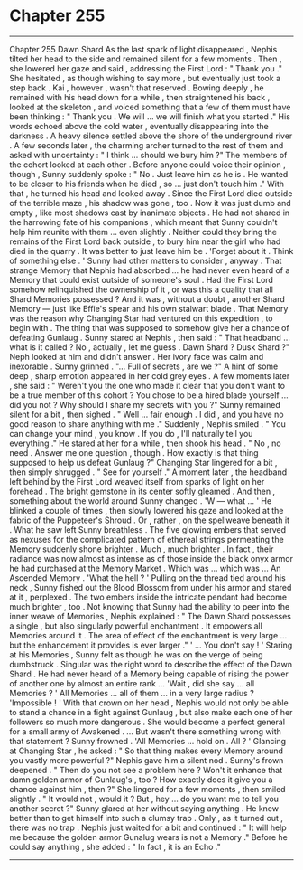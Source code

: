 
# Chapter 255


---

Chapter 255 Dawn Shard
As the last spark of light disappeared , Nephis tilted her head to the side and remained silent for a few moments . Then , she lowered her gaze and said , addressing the First Lord :
" Thank you ."
She hesitated , as though wishing to say more , but eventually just took a step back .
Kai , however , wasn't that reserved . Bowing deeply , he remained with his head down for a while , then straightened his back , looked at the skeleton , and voiced something that a few of them must have been thinking :
" Thank you . We will … we will finish what you started ."
His words echoed above the cold water , eventually disappearing into the darkness . A heavy silence settled above the shore of the underground river .
A few seconds later , the charming archer turned to the rest of them and asked with uncertainty :
" I think … should we bury him ?"
The members of the cohort looked at each other . Before anyone could voice their opinion , though , Sunny suddenly spoke :
" No . Just leave him as he is . He wanted to be closer to his friends when he died , so … just don't touch him ."
With that , he turned his head and looked away .
Since the First Lord died outside of the terrible maze , his shadow was gone , too . Now it was just dumb and empty , like most shadows cast by inanimate objects . He had not shared in the harrowing fate of his companions , which meant that Sunny couldn't help him reunite with them … even slightly .
Neither could they bring the remains of the First Lord back outside , to bury him near the girl who had died in the quarry .
It was better to just leave him be .
'Forget about it . Think of something else . '
Sunny had other matters to consider , anyway .
That strange Memory that Nephis had absorbed … he had never even heard of a Memory that could exist outside of someone's soul . Had the First Lord somehow relinquished the ownership of it , or was this a quality that all Shard Memories possessed ?
And it was , without a doubt , another Shard Memory — just like Effie's spear and his own stalwart blade . That Memory was the reason why Changing Star had ventured on this expedition , to begin with . The thing that was supposed to somehow give her a chance of defeating Gunlaug .
Sunny stared at Nephis , then said :
" That headband … what is it called ? No , actually , let me guess . Dawn Shard ? Dusk Shard ?"
Neph looked at him and didn't answer . Her ivory face was calm and inexorable .
Sunny grinned .
"... Full of secrets , are we ?"
A hint of some deep , sharp emotion appeared in her cold grey eyes . A few moments later , she said :
" Weren't you the one who made it clear that you don't want to be a true member of this cohort ? You chose to be a hired blade yourself … did you not ? Why should I share my secrets with you ?"
Sunny remained silent for a bit , then sighed .
" Well … fair enough . I did , and you have no good reason to share anything with me ."
Suddenly , Nephis smiled .
" You can change your mind , you know . If you do , I'll naturally tell you everything ."
He stared at her for a while , then shook his head .
" No , no need . Answer me one question , though . How exactly is that thing supposed to help us defeat Gunlaug ?"
Changing Star lingered for a bit , then simply shrugged .
" See for yourself ."
A moment later , the headband left behind by the First Lord weaved itself from sparks of light on her forehead . The bright gemstone in its center softly gleamed .
And then , something about the world around Sunny changed .
'W — what … '
He blinked a couple of times , then slowly lowered his gaze and looked at the fabric of the Puppeteer's Shroud .
Or , rather , on the spellweave beneath it .
What he saw left Sunny breathless .
The five glowing embers that served as nexuses for the complicated pattern of ethereal strings permeating the Memory suddenly shone brighter .
Much , much brighter .
In fact , their radiance was now almost as intense as of those inside the black onyx armor he had purchased at the Memory Market . Which was … which was …
An Ascended Memory .
'What the hell ? '
Pulling on the thread tied around his neck , Sunny fished out the Blood Blossom from under his armor and stared at it , perplexed . The two embers inside the intricate pendant had become much brighter , too .
Not knowing that Sunny had the ability to peer into the inner weave of Memories , Nephis explained :
" The Dawn Shard possesses a single , but also singularly powerful enchantment . It empowers all Memories around it . The area of effect of the enchantment is very large … but the enhancement it provides is ever larger ."
' ... You don't say ! '
Staring at his Memories , Sunny felt as though he was on the verge of being dumbstruck . Singular was the right word to describe the effect of the Dawn Shard . He had never heard of a Memory being capable of rising the power of another one by almost an entire rank …
'Wait , did she say … all Memories ? '
All Memories … all of them … in a very large radius ?
'Impossible ! '
With that crown on her head , Nephis would not only be able to stand a chance in a fight against Gunlaug , but also make each one of her followers so much more dangerous . She would become a perfect general for a small army of Awakened .
… But wasn't there something wrong with that statement ?
Sunny frowned .
'All Memories … hold on . All ? '
Glancing at Changing Star , he asked :
" So that thing makes every Memory around you vastly more powerful ?"
Nephis gave him a silent nod .
Sunny's frown deepened .
" Then do you not see a problem here ? Won't it enhance that damn golden armor of Gunlaug's , too ? How exactly does it give you a chance against him , then ?"
She lingered for a few moments , then smiled slightly .
" It would not , would it ? But , hey … do you want me to tell you another secret ?"
Sunny glared at her without saying anything . He knew better than to get himself into such a clumsy trap .
Only , as it turned out , there was no trap . Nephis just waited for a bit and continued :
" It will help me because the golden armor Gunalug wears is not a Memory ."
Before he could say anything , she added :
" In fact , it is an Echo ."

---

